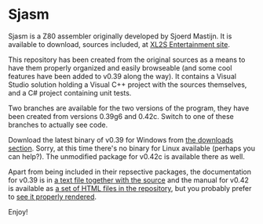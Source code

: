 # Sjasm #

Sjasm is a Z80 assembler originally developed by Sjoerd Mastijn. It is available to download, sources included, at [XL2S Entertainment site](http://home.online.nl/~smastijn/home.html).

This repository has been created from the original sources as a means to have them properly organized and easily browseable (and some cool features have been added to v0.39 along the way). It contains a Visual Studio solution holding a Visual C++ project with the sources themselves, and a C# project containing unit tests.

Two branches are available for the two versions of the program, they have been created from versions 0.39g6 and 0.42c. Switch to one of these branches to actually see code.

Download the latest binary of v0.39 for Windows from [the downloads section](releases). Sorry, at this time there's no binary for Linux available (perhaps you can help?). The unmodified package for v0.42c is available there as well.

Apart from being included in their repsective packages, the documentation for v0.39 is in [a text file together with the source](https://github.com/Konamiman/Sjasm/blob/v0.39/README.txt) and the manual for v0.42 is available as [a set of HTML files in the repository](https://github.com/Konamiman/Sjasm/tree/v0.42/Manual), but you probably prefer to [see it properly rendered](http://konamiman.bitbucket.org/sjasm-manual).

Enjoy!